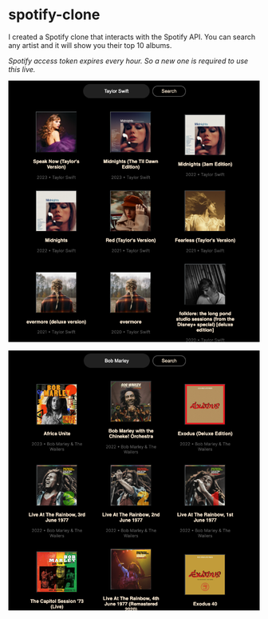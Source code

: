 # spotify-clone

I created a Spotify clone that interacts with the Spotify API.  You can search any artist and it will show you their top 10 albums.  

*Spotify access token expires every hour.  So a new one is required to use this live.*

![Screenshot](taylor-swift.png)

![Screenshot](bob-marley.png)